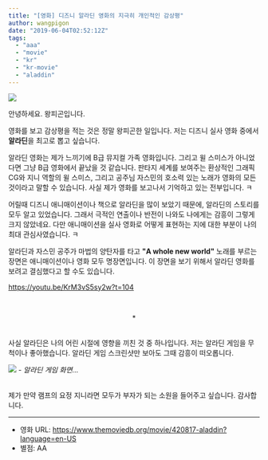 ```yaml
---
title: "[영화] 디즈니 알라딘 영화의 지극히 개인적인 감상평"
author: wangpigon
date: "2019-06-04T02:52:12Z"
tags:
  - "aaa"
  - "movie"
  - "kr"
  - "kr-movie"
  - "aladdin"
---
```

![](https://cdn.steemitimages.com/DQmYtgsWMfXVzdXtjGbNFV8ZxQDEZ5ye1MUnGnzjZFynwzn/movie_image.jpg)

안녕하세요. 왕피곤입니다.

영화를 보고 감상평을 적는 것은 정말 왕피곤한 일입니다. 저는 디즈니 실사 영화 중에서 **알라딘**을 최고로 뽑고 싶습니다.

알라딘 영화는 제가 느끼기에 B급 뮤지컬 가족 영화입니다. 그리고 윌 스미스가 아니었다면 그냥 B급 영화에서 끝났을 것 같습니다.  판타지 세계를 보여주는 환상적인 그래픽 CG와 지니 역할의 윌 스미스, 그리고 공주님 자스민의 호소력 있는 노래가 영화의 모든 것이라고 말할 수 있습니다. 사실 제가 영화를 보고나서 기억하고 있는 전부입니다. ㅋ

어릴때 디즈니 애니매이션이나 책으로 알라딘을 많이 보았기 때문에, 알라딘의 스토리를 모두 알고 있었습니다. 그래서 극적인 연출이나 반전이 나와도 나에게는 감흥이 그렇게 크지 않았네요. 다만 애니매이션을 실사 영화로 어떻게 표현하는 지에 대한 부분이 나의 최대 관심사였습니다. ㅋ

알라딘과 자스민 공주가 마법의 양탄자를 타고 **"A whole new world"** 노래를 부르는 장면은 애니매이션이나 영화 모두 명장면입니다. 이 장면을 보기 위해서 알라딘 영화를 보려고 결심했다고 할 수도 있습니다.

https://youtu.be/KrM3vS5sy2w?t=104

<br><center>*</center></br>

사실 알라딘은 나의 어린 시절에 영향을 끼친 것 중 하나입니다. 저는 알라딘 게임을 무척이나 좋아했습니다. 알라딘 게임 스크린샷만 보아도 그때 감흥이 떠오롭니다.

![](https://cdn.steemitimages.com/DQmesaa4gGkoBVSxW6vaET8JCBMqknxmugqYYxwGz2sUVVx/999212435A44BED01A.png)
*\- 알라딘 게임 화면...*


<br>제가 만약 램프의 요정 지니라면 모두가 부자가 되는 소원을 들어주고 싶습니다. 감사합니다.

---

* 영화 URL: https://www.themoviedb.org/movie/420817-aladdin?language=en-US
* 별점: AA